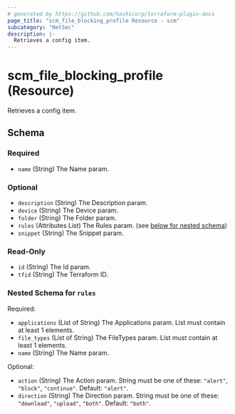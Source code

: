 ```yaml
---
# generated by https://github.com/hashicorp/terraform-plugin-docs
page_title: "scm_file_blocking_profile Resource - scm"
subcategory: "NetSec"
description: |-
  Retrieves a config item.
---
```


# scm_file_blocking_profile (Resource)

Retrieves a config item.



<!-- schema generated by tfplugindocs -->
## Schema

### Required

- `name` (String) The Name param.

### Optional

- `description` (String) The Description param.
- `device` (String) The Device param.
- `folder` (String) The Folder param.
- `rules` (Attributes List) The Rules param. (see [below for nested schema](#nestedatt--rules))
- `snippet` (String) The Snippet param.

### Read-Only

- `id` (String) The Id param.
- `tfid` (String) The Terraform ID.

<a id="nestedatt--rules"></a>
### Nested Schema for `rules`

Required:

- `applications` (List of String) The Applications param. List must contain at least 1 elements.
- `file_types` (List of String) The FileTypes param. List must contain at least 1 elements.
- `name` (String) The Name param.

Optional:

- `action` (String) The Action param. String must be one of these: `"alert"`, `"block"`, `"continue"`. Default: `"alert"`.
- `direction` (String) The Direction param. String must be one of these: `"download"`, `"upload"`, `"both"`. Default: `"both"`.
